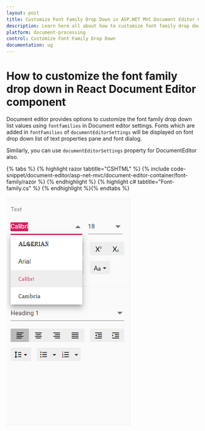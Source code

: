```yaml
---
layout: post
title: Customize Font Family Drop Down in ASP.NET MVC Document Editor Component
description: Learn here all about how to customize font family drop down in Syncfusion ASP.NET MVC Document Editor component of Syncfusion Essential JS 2 and more.
platform: document-processing
control: Customize Font Family Drop Down
documentation: ug
---
```



# How to customize the font family drop down in React Document Editor component

Document editor provides options to customize the font family drop down list values using `fontfamilies` in Document editor settings. Fonts which are added in `fontFamilies` of `documentEditorSettings` will be displayed on font drop down list of text properties pane and font dialog.

Similarly, you can use `documentEditorSettings` property for DocumentEditor also.


{% tabs %}
{% highlight razor tabtitle="CSHTML" %}
{% include code-snippet/document-editor/asp-net-mvc/document-editor-container/font-family/razor %}
{% endhighlight %}
{% highlight c# tabtitle="Font-family.cs" %}
{% endhighlight %}{% endtabs %}

![Font](../images/font-family.png)